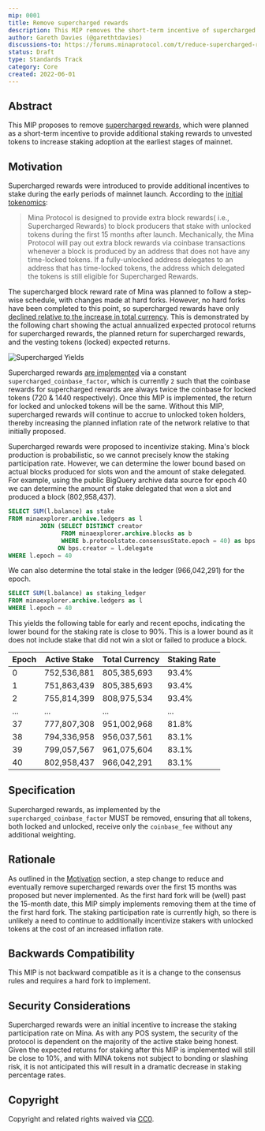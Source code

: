 ```yaml
---
mip: 0001
title: Remove supercharged rewards
description: This MIP removes the short-term incentive of supercharged rewards
author: Gareth Davies (@garethtdavies)
discussions-to: https://forums.minaprotocol.com/t/reduce-supercharged-rewards-in-line-with-initial-tokenomics/4540
status: Draft
type: Standards Track
category: Core
created: 2022-06-01
---
```


## Abstract

This MIP proposes to remove [supercharged rewards](https://minaprotocol.com/blog/mina-token-distribution-and-supply), which were planned as a short-term incentive to provide additional staking rewards to unvested tokens to increase staking adoption at the earliest stages of mainnet.

## Motivation

Supercharged rewards were introduced to provide additional incentives to stake during the early periods of mainnet launch. According to the [initial tokenomics](https://minaprotocol.com/blog/mina-token-distribution-and-supply):

> Mina Protocol is designed to provide extra block rewards( i.e., Supercharged Rewards) to block producers that stake with unlocked tokens during the first 15 months after launch. Mechanically, the Mina Protocol will pay out extra block rewards via coinbase transactions whenever a block is produced by an address that does not have any time-locked tokens. If a fully-unlocked address delegates to an address that has time-locked tokens, the address which delegated the tokens is still eligible for Supercharged Rewards.

The supercharged block reward rate of Mina was planned to follow a step-wise schedule, with changes made at hard forks. However, no hard forks have been completed to this point, so supercharged rewards have only [declined relative to the increase in total currency](https://minaprotocol.com/blog/update-on-minas-supercharged-rewards-schedule). This is demonstrated by the following chart showing the actual annualized expected protocol returns for supercharged rewards, the planned return for supercharged rewards, and the vesting tokens (locked) expected returns.

![Supercharged Yields](https://storage.googleapis.com/mina-explorer-data/supercharged_yields_epoch40.png)

Supercharged rewards [are implemented](https://github.com/MinaProtocol/mina/pull/5867) via a constant `supercharged_coinbase_factor`, which is currently `2` such that the coinbase rewards for supercharged rewards are always twice the coinbase for locked tokens (720 & 1440 respectively). Once this MIP is implemented, the return for locked and unlocked tokens will be the same. Without this MIP, supercharged rewards will continue to accrue to unlocked token holders, thereby increasing the planned inflation rate of the network relative to that initially proposed.

Supercharged rewards were proposed to incentivize staking. Mina's block production is probabilistic, so we cannot precisely know the staking participation rate. However, we can determine the lower bound based on actual blocks produced for slots won and the amount of stake delegated. For example, using the public BigQuery archive data source for epoch 40 we can determine the amount of stake delegated that won a slot and produced a block (802,958,437).

```sql
SELECT SUM(l.balance) as stake
FROM minaexplorer.archive.ledgers as l
         JOIN (SELECT DISTINCT creator
               FROM minaexplorer.archive.blocks as b
               WHERE b.protocolstate.consensusState.epoch = 40) as bps
              ON bps.creator = l.delegate
WHERE l.epoch = 40
```

We can also determine the total stake in the ledger (966,042,291) for the epoch.

```sql
SELECT SUM(l.balance) as staking_ledger
FROM minaexplorer.archive.ledgers as l
WHERE l.epoch = 40
```

This yields the following table for early and recent epochs, indicating the lower bound for the staking rate is close to 90%. This is a lower bound as it does not include stake that did not win a slot or failed to produce a block.

| Epoch | Active Stake | Total Currency | Staking Rate |
| ----- | ------------ | -------------- | ------------ |
| 0     | 752,536,881  | 805,385,693    | 93.4%        |
| 1     | 751,863,439  | 805,385,693    | 93.4%        |
| 2     | 755,814,399  | 808,975,534    | 93.4%        |
| ...   | ...          | ...            | ...          |
| 37    | 777,807,308  | 951,002,968    | 81.8%        |
| 38    | 794,336,958  | 956,037,561    | 83.1%        |
| 39    | 799,057,567  | 961,075,604    | 83.1%        |
| 40    | 802,958,437  | 966,042,291    | 83.1%        |

## Specification

Supercharged rewards, as implemented by the `supercharged_coinbase_factor` MUST be removed, ensuring that all tokens, both locked and unlocked, receive only the `coinbase_fee` without any additional weighting.

## Rationale

As outlined in the [Motivation](#motivation) section, a step change to reduce and eventually remove supercharged rewards over the first 15 months was proposed but never implemented. As the first hard fork will be (well) past the 15-month date, this MIP simply implements removing them at the time of the first hard fork. The staking participation rate is currently high, so there is unlikely a need to continue to additionally incentivize stakers with unlocked tokens at the cost of an increased inflation rate.

## Backwards Compatibility

This MIP is not backward compatible as it is a change to the consensus rules and requires a hard fork to implement.

## Security Considerations

Supercharged rewards were an initial incentive to increase the staking participation rate on Mina. As with any POS system, the security of the protocol is dependent on the majority of the active stake being honest. Given the expected returns for staking after this MIP is implemented will still be close to 10%, and with MINA tokens not subject to bonding or slashing risk, it is not anticipated this will result in a dramatic decrease in staking percentage rates.

## Copyright

Copyright and related rights waived via [CC0](https://creativecommons.org/publicdomain/zero/1.0/).
